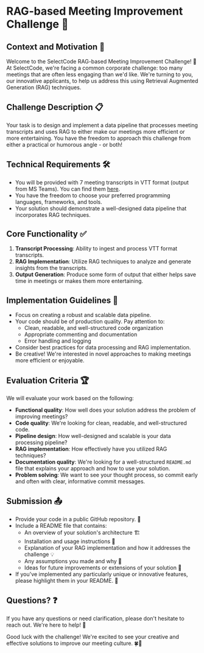 # RAG-based Meeting Improvement Challenge 🚀

## Context and Motivation 🌟

Welcome to the SelectCode RAG-based Meeting Improvement Challenge! 🎉 At SelectCode, we're facing a common corporate challenge: too many meetings that are often less engaging than we'd like. We're turning to you, our innovative applicants, to help us address this using Retrieval Augmented Generation (RAG) techniques.

## Challenge Description 📋

Your task is to design and implement a data pipeline that processes meeting transcripts and uses RAG to either make our meetings more efficient or more entertaining. You have the freedom to approach this challenge from either a practical or humorous angle - or both!

## Technical Requirements 🛠️

- You will be provided with 7 meeting transcripts in VTT format (output from MS Teams). You can find them [here](https://drive.google.com/drive/folders/1S7hJ5U6nGClbatBSZuaQpzsaA6Q2ElE3).
- You have the freedom to choose your preferred programming languages, frameworks, and tools.
- Your solution should demonstrate a well-designed data pipeline that incorporates RAG techniques.

## Core Functionality ✅

1. **Transcript Processing**: Ability to ingest and process VTT format transcripts.
2. **RAG Implementation**: Utilize RAG techniques to analyze and generate insights from the transcripts.
3. **Output Generation**: Produce some form of output that either helps save time in meetings or makes them more entertaining.

## Implementation Guidelines 📝

- Focus on creating a robust and scalable data pipeline.
- Your code should be of production quality. Pay attention to:
  - Clean, readable, and well-structured code organization
  - Appropriate commenting and documentation
  - Error handling and logging
- Consider best practices for data processing and RAG implementation.
- Be creative! We're interested in novel approaches to making meetings more efficient or enjoyable.

## Evaluation Criteria 🏆

We will evaluate your work based on the following:

- **Functional quality**: How well does your solution address the problem of improving meetings?
- **Code quality**: We're looking for clean, readable, and well-structured code.
- **Pipeline design**: How well-designed and scalable is your data processing pipeline?
- **RAG implementation**: How effectively have you utilized RAG techniques?
- **Documentation quality**: We're looking for a well-structured `README.md` file that explains your approach and how to use your solution.
- **Problem solving**: We want to see your thought process, so commit early and often with clear, informative commit messages.

## Submission 📤

- Provide your code in a public GitHub repository. 🐙
- Include a README file that contains:
  - An overview of your solution's architecture 🏗️
  - Installation and usage instructions 🔧
  - Explanation of your RAG implementation and how it addresses the challenge 💡
  - Any assumptions you made and why 🤔
  - Ideas for future improvements or extensions of your solution 🚀
- If you've implemented any particularly unique or innovative features, please highlight them in your README. 🌟

## Questions? ❓

If you have any questions or need clarification, please don't hesitate to reach out. We're here to help! 📧

Good luck with the challenge! We're excited to see your creative and effective solutions to improve our meeting culture. 🍀🚀